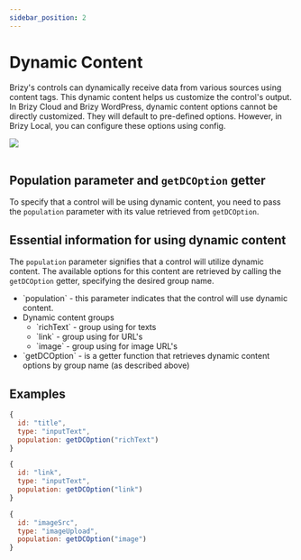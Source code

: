 ```yaml
---
sidebar_position: 2
---
```


# Dynamic Content

Brizy's controls can dynamically receive data from various sources using content tags. This dynamic content helps us customize the control's output.
In Brizy Cloud and Brizy WordPress, dynamic content options cannot be directly customized. They will default to pre-defined options. However, in Brizy Local, you can configure these options using config.<br/>

<img  class="brz-img--border" src="/img/controls/controls-arguments-dc.png" /> <br/><br/>

## Population parameter and `getDCOption` getter

To specify that a control will be using dynamic content, you need to pass the `population` parameter with its value retrieved from `getDCOption`.

## Essential information for using dynamic content

The `population` parameter signifies that a control will utilize dynamic content. The available options for this content are retrieved by calling the `getDCOption` getter, specifying the desired group name.

<ul>
  <li>`population` - this parameter indicates that the control will use dynamic content.</li>

[//]: # "  TODO: fix the link"

  <li>Dynamic content groups <ul><li>`richText` - group using for texts</li><li>`link` - group using for URL's</li><li>`image` - group using for image URL's</li></ul></li>
  <li>`getDCOption` - is a getter function that retrieves dynamic content options by group name (as described above)</li>
</ul>

[//]: # "## Types"
[//]: # "```ts"
[//]: # 'type Groups = "richText" | "link" | "image";'
[//]: #
[//]: # "export interface Choice {"
[//]: # "  title: string;"
[//]: # "  value: string;"
[//]: # "  alias?: string;"
[//]: # "  attr: Record<string, string>;"
[//]: # "  icon?: string;"
[//]: # '  display?: "block" | "inline";'
[//]: # "}"
[//]: #
[//]: # "export interface OptGroup {"
[//]: # "  title: string;"
[//]: # "  optgroup: (Choice | OptGroup)[];"
[//]: # "  icon?: string;"
[//]: # "}"
[//]: #
[//]: # "export interface Choices {"
[//]: # "  show?: boolean;"
[//]: # "  iconOnly?: boolean;"
[//]: # "  choices: Array<Choice | OptGroup>;"
[//]: # "}"
[//]: #
[//]: # "interface Handler {"
[//]: # "  show?: boolean;"
[//]: # "  iconOnly?: boolean;"
[//]: # "  handlerChoices: ("
[//]: # "    resolve: (r: string) => void,"
[//]: # "    reject: (r: string) => void"
[//]: # "  ) => void;"
[//]: # "}"
[//]: #
[//]: # "type DCOptionGetter = (type: Groups) => Handler | Choices | undefined;"
[//]: # "```"

## Examples

```js
{
  id: "title",
  type: "inputText",
  population: getDCOption("richText")
}
```

```js
{
  id: "link",
  type: "inputText",
  population: getDCOption("link")
}
```

```js
{
  id: "imageSrc",
  type: "imageUpload",
  population: getDCOption("image")
}
```
